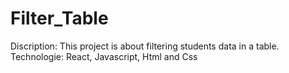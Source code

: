 # Filter_Table

Discription: This project is about filtering students data in a table. 
Technologie: React, Javascript, Html and Css
